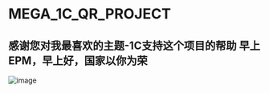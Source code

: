# MEGA_1C_QR_PROJECT

感谢您对我最喜欢的主题-1C支持这个项目的帮助
早上 ЕРМ，早上好，国家以你为荣
---
![image](https://github.com/user-attachments/assets/9288a838-e1c0-43c6-b2a0-95efa7157c5d)

